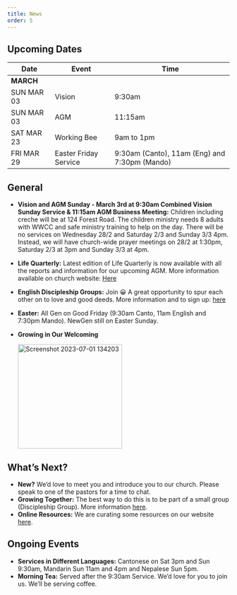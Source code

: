 ```yaml
---
title: News
order: 5
---
```

## Upcoming Dates

| Date | Event | Time |
| ----- | ----- | ----- |
| **MARCH** | 
| SUN MAR 03 | Vision | 9:30am |
| SUN MAR 03 | AGM | 11:15am |
| SAT MAR 23 | Working Bee | 9am to 1pm |
| FRI MAR 29 | Easter Friday Service | 9:30am (Canto), 11am (Eng) and 7:30pm (Mando) |


## General

 
-  **Vision and AGM Sunday - March 3rd at 9:30am Combined Vision Sunday Service & 11:15am AGM Business Meeting:** Children including creche will be at 124 Forest Road. The children ministry needs 8 adults with WWCC and safe ministry training to help on the day. There will be no services on Wednesday 28/2 and Saturday 2/3 and Sunday 3/3 4pm. Instead, we will have church-wide prayer meetings on 28/2 at 1:30pm, Saturday 2/3 at 3pm and Sunday 3/3 at 4pm.   

- **Life Quarterly:** Latest edition of Life Quarterly is now available with all the reports and information for our upcoming AGM. More information available on church website: [Here](https://stgeorgeshurstville.org.au/agm) 

- **English Discipleship Groups:** Join 😀 A great opportunity to spur each other on to love and good deeds. More information and to sign up: [here](https://stgeorgeshurstville.org.au/discipleship-groups)

- **Easter:** All Gen on Good Friday (9:30am Canto, 11am English and 7:30pm Mando). NewGen still on Easter Sunday. 

- **Growing in Our Welcoming**

  <img width="236" alt="Screenshot 2023-07-01 134203" src="https://github.com/stgeorgeshurstville/bulletin/assets/119166299/b540ac1c-0ba4-481e-90a5-5464939f7e4c">


## What’s Next?
- **New?** We’d love to meet you and introduce you to our church. Please speak to one of the pastors for a time to chat. 
- **Growing Together:** The best way to do this is to be part of a small group (Discipleship Group). More information [here](https://stgeorgeshurstville.org.au/discipleship-groups).
- **Online Resources:** We are curating some resources on our website [here](https://stgeorgeshurstville.org.au/lets-talk-about-christianity).  

## Ongoing Events
- **Services in Different Languages:** Cantonese on Sat 3pm and Sun 9:30am, Mandarin Sun 11am and 4pm and Nepalese Sun 5pm. 
- **Morning Tea:** Served after the 9:30am Service. We’d love for you to join us. We’ll be serving coffee.

